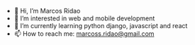 - 👋 Hi, I’m Marcos Ridao
- 👀 I’m interested in web and mobile development
- 🌱 I’m currently learning python django, javascript and react
- 📫 How to reach me: marcoss.ridao@gmail.com

<!---
maxmarcos84/maxmarcos84 is a ✨ special ✨ repository because its `README.md` (this file) appears on your GitHub profile.
You can click the Preview link to take a look at your changes.
--->
